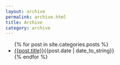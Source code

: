 ```yaml
---
layout: archive
permalink: archive.html
title: Archive
category: archive
---
```


<ul class="clean-list">
{% for post in site.categories.posts %}
  <li><a href="{{post.url}}">{{post.title}}</a><span class="post-date-archive">{{post.date | date_to_string}} </span></li>
{% endfor %}
</ul>

